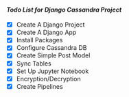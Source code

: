 #### *Todo List for Django Cassandra Project*

- [x] Create A Django Project
- [x] Create A Django App
- [x] Install Packages
- [x] Configure Cassandra DB
- [x] Create Simple Post Model
- [x] Sync Tables
- [x] Set Up Jupyter Notebook
- [x] Encryption/Decryption
- [x] Create Pipelines
